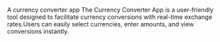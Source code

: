 A currency converter app 
The Currency Converter App is a user-friendly tool designed to facilitate currency conversions with real-time exchange rates.Users can easily select currencies, enter amounts, and view conversions instantly.